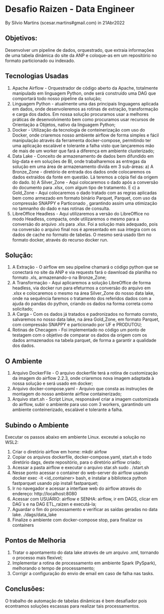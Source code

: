 # Desafio Raizen - Data Engineer
By Silvio Martins (scesar.martins#gmail.com) in 21Abr2022
## Objetivos:
Desenvolver um pipeline de dados, orquestrado, que extraia informações de uma tabela dinâmica do site da ANP e coloque-as em um repositório no formato particionado ou indexado.
## Tecnologias Usadas
1. Apache Airflow - Orquestrador de código aberto da Apache, totalmente manipulado em linguagem Python, onde será construído uma DAG que comportará todo nosso pipeline da solução;
2. Linguagem Python - atualmente uma das principais linguagens aplicada em dados, onde desenvoleremos as rotinas de extração, transformação e carga dos dados. Em nossa solução procuramos usar a melhores práticas de desenvolvimento bem como procuramos usar recursos de Orientação a Objetos, nativo da linguagem Python;
3. Docker - Utilização da tecnologia de conteinerização com uso do Docker, onde criaremos nosso ambiente airflow de forma simples e fácil manipulação através da ferramenta docker-compose, permitindo ter uma aplicação escalável e tolerante a falha visto que lançaremos mão de mais de um worker que fará a diferença em ambiente clusterizado;
4. Data Lake - Conceito de armazenamento de dados bem difundido em big-data e em soluções de BI, onde trabalharemos as entregas da solução em uma área de armazenamento divida em 3 sub-áreas: a) A Bronze_Zone - diretório de entrada dos dados onde colocaremos os dados extraídos da fonte em questão. Lá teremos a cópia fiel da origem do dado. b) A Silver_Zone - Aqui colocaremos o dado após a conversão do documento para .xlsx, com algum tipo de tratamento. E c) a Gold_Zone - Aqui colocaremos o dado tratado com as regras aplicadas bem como armezado em formato binário Parquet, Parquet, com uso da compressão SNAPPY e Particonado , garantindo assim uma otimização no tamnanho do dado e nas rotinas de consulta.
5. LibreOffice Headless - Aqui utilizaremos a versão do LibreOffice no modo Headless, compacta, onde utilizaremos o mesmo para a conversão do arquivo .xls para .xlsx. Foi a solução mais adequado, pois na conversão o arquivo final nos é apresentado em sua íntegra com os dados de cache no formato de tabelas. O mesmo será usado tbm no formato docker, através do recurso docker run. 
## Solução:
1. A Extração - O airflow em seu pipeline chamará o código python que se conectará no site da ANP e via requests fará o dawnload da planilha no formato .xls, armazenando-o na Bronze_Zone;
2. A Transformação - Aqui aplicaremos a solução LibreOffice de forma headless, via docker run para efeturmos a conversão do arquivo em .xlsx e colocaremos o mesmo na área Silver_Zone do nosso data lake, onde na sequência faremos o tratamento dos referidos dados com a ajuda do pandas do python, criando os dados na forma correta como solicitado;
3. A Carga - Com os dados já tratados e padronizados no formato correto, salvaremos no nosso data lake, na área Gold_Zone, em formato Parquet, com compressão SNAPPY e particionado por UF e PRODUTOU;
4. Rotinas de Checagem - Foi implementado no código um ponto de testagem com o objetivo de comparar os dados da origem com os dados armazenados na tabela parquet, de forma a garantir a qualidade dos dados.
## O Ambiente
1. Arquivo DockerFile - O arquivo dockerfile terá a rotina de customização da imagem do airflow 2.2.3, onde criaremos nova imagem adaptada à nossa solução e será usado em docker;
2. Arquivo docker-compose.yaml - Arquivo que consta as instruções de montagem do nosso ambiente airflow containerizado;
3. Arquivo start.sh - Script Linux, responsável criar a imagem customizada do airflow, subir o ambiente para uso com 3 workers, garantindo um ambiente conteinerizado, escalável e tolerante a falha.
## Subindo o Ambiente
Executar os passos abaixo em ambiente Linux. exceutei a solução no WSL2:
1. Criar o diretório airflow em home: 
    mkdir airfow
2. Copiar os arquivos dockerfile, docker-compose.yaml, start.sh e todo diretório dags, deste repositório, para o diretório airflow criado;
3. Acessar a pasta airflow e executar o arquivo star.sh
    sudo . /start.sh
4. Nesse ponto acessar o container do web-server do airflow usando docker exec -it <id_container> bash, e instalar a biblioteca python fastparquet usando pip install fastparquet; 
5. Ir no navegador e acessar a interfaxe web do airflow através do endereço:
        http://localhost:8080
6. Acessar com USUÁRIO: airflow e SENHA: airflow, ir em DAGS, clicar em DAG´s e na DAG ETL_raizen e executá-la;
7. Aguardar o fim do processamento e verificar as saídas geradas no data lake.
        ./dags/data_lake
8. Finalize o ambiente com docker-compose stop, para finalizar os containers

## Pontos de Melhoria
1. Tratar o apontamento do data lake através de um arquivo .xml, tornando o processo mais flexível;
2. Implementar a rotina de processamento em ambiente Spark (PySpark), melhorando o tempo de processamento;
3. Corrigir a configuração do envio de email em caso de falha nas tasks.
## Conclusões:
O trabalho de automação de tabelas dinâmicas é bem desafiador pois econtramos soluções escassas para realizar tais processamentos.